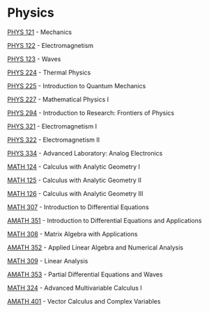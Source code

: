 # Physics

[PHYS 121](<https://myplan.uw.edu/course/#/courses/PHYS 121>) - Mechanics

[PHYS 122](<https://myplan.uw.edu/course/#/courses/PHYS 122>) - Electromagnetism

[PHYS 123](<https://myplan.uw.edu/course/#/courses/PHYS 123>) - Waves

[PHYS 224](<https://myplan.uw.edu/course/#/courses/PHYS 224>) - Thermal Physics

[PHYS 225](<https://myplan.uw.edu/course/#/courses/PHYS 225>) - Introduction to Quantum Mechanics

[PHYS 227](<https://myplan.uw.edu/course/#/courses/PHYS 227>) - Mathematical Physics I

[PHYS 294](<https://myplan.uw.edu/course/#/courses/PHYS 294>) - Introduction to Research: Frontiers of Physics

[PHYS 321](<https://myplan.uw.edu/course/#/courses/PHYS 321>) - Electromagnetism I

[PHYS 322](<https://myplan.uw.edu/course/#/courses/PHYS 322>) - Electromagnetism II

[PHYS 334](<https://myplan.uw.edu/course/#/courses/PHYS 334>) - Advanced Laboratory: Analog Electronics

[MATH 124](<https://myplan.uw.edu/course/#/courses/MATH 124>) - Calculus with Analytic Geometry I

[MATH 125](<https://myplan.uw.edu/course/#/courses/MATH 125>) - Calculus with Analytic Geometry II

[MATH 126](<https://myplan.uw.edu/course/#/courses/MATH 126>) - Calculus with Analytic Geometry III

[MATH 307](<https://myplan.uw.edu/course/#/courses/MATH 307>) - Introduction to Differential Equations

[AMATH 351](<https://myplan.uw.edu/course/#/courses/AMATH 351>) - Introduction to Differential Equations and Applications

[MATH 308](<https://myplan.uw.edu/course/#/courses/MATH 308>) - Matrix Algebra with Applications

[AMATH 352](<https://myplan.uw.edu/course/#/courses/AMATH 352>) - Applied Linear Algebra and Numerical Analysis

[MATH 309](<https://myplan.uw.edu/course/#/courses/MATH 309>) - Linear Analysis

[AMATH 353](<https://myplan.uw.edu/course/#/courses/AMATH 353>) - Partial Differential Equations and Waves

[MATH 324](<https://myplan.uw.edu/course/#/courses/MATH 324>) - Advanced Multivariable Calculus I

[AMATH 401](<https://myplan.uw.edu/course/#/courses/AMATH 401>) - Vector Calculus and Complex Variables

